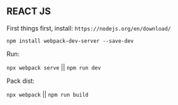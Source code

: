 ## REACT JS ##

First things first, install:
`https://nodejs.org/en/download/`

`npm install webpack-dev-server --save-dev`

Run:

`npx webpack serve` || `npm run dev`

Pack dist:

`npx webpack` || `npm run build`
